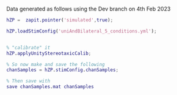 

Data generated as follows using the Dev branch on 4th Feb 2023


```matlab
hZP =  zapit.pointer('simulated',true);

hZP.loadStimConfig('uniAndBilateral_5_conditions.yml');


% "calibrate" it
hZP.applyUnityStereotaxicCalib;

% So now make and save the following
chanSamples = hZP.stimConfig.chanSamples;

% Then save with
save chanSamples.mat chanSamples



